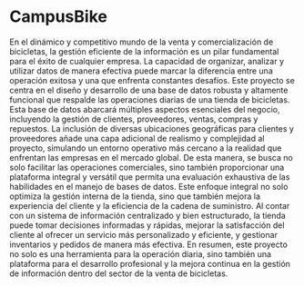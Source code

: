 # CampusBike
En el dinámico y competitivo mundo de la venta y comercialización de bicicletas, la gestión
eficiente de la información es un pilar fundamental para el éxito de cualquier empresa. La
capacidad de organizar, analizar y utilizar datos de manera efectiva puede marcar la diferencia
entre una operación exitosa y una que enfrenta constantes desafíos. Este proyecto se centra en el
diseño y desarrollo de una base de datos robusta y altamente funcional que respalde las
operaciones diarias de una tienda de bicicletas. Esta base de datos abarcará múltiples aspectos
esenciales del negocio, incluyendo la gestión de clientes, proveedores, ventas, compras y
repuestos.
La inclusión de diversas ubicaciones geográficas para clientes y proveedores añade una capa
adicional de realismo y complejidad al proyecto, simulando un entorno operativo más cercano a la
realidad que enfrentan las empresas en el mercado global. De esta manera, se busca no solo
facilitar las operaciones comerciales, sino también proporcionar una plataforma integral y versátil
que permita una evaluación exhaustiva de las habilidades en el manejo de bases de datos.
Este enfoque integral no solo optimiza la gestión interna de la tienda, sino que también mejora la
experiencia del cliente y la eficiencia de la cadena de suministro. Al contar con un sistema de
información centralizado y bien estructurado, la tienda puede tomar decisiones informadas y
rápidas, mejorar la satisfacción del cliente al ofrecer un servicio más personalizado y eficiente, y
gestionar inventarios y pedidos de manera más efectiva. En resumen, este proyecto no solo es
una herramienta para la operación diaria, sino también una plataforma para el desarrollo
profesional y la mejora continua en la gestión de información dentro del sector de la venta de
bicicletas.
